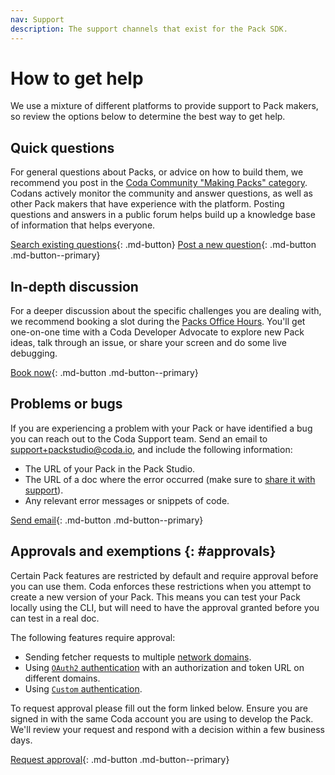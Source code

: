 ```yaml
---
nav: Support
description: The support channels that exist for the Pack SDK.
---
```


# How to get help

We use a mixture of different platforms to provide support to Pack makers, so review the options below to determine the best way to get help.


## Quick questions

For general questions about Packs, or advice on how to build them, we recommend you post in the [Coda Community "Making Packs" category][community_packs]. Codans actively monitor the community and answer questions, as well as other Pack makers that have experience with the platform. Posting questions and answers in a public forum helps build up a knowledge base of information that helps everyone.

[Search existing questions][community_search]{: .md-button}
[Post a new question][community_post]{: .md-button .md-button--primary}


## In-depth discussion

For a deeper discussion about the specific challenges you are dealing with, we recommend booking a slot during the [Packs Office Hours][office_hours]. You'll get one-on-one time with a Coda Developer Advocate to explore new Pack ideas, talk through an issue, or share your screen and do some live debugging.

[Book now][office_hours]{: .md-button .md-button--primary}


## Problems or bugs

If you are experiencing a problem with your Pack or have identified a bug you can reach out to the Coda Support team. Send an email to [support+packstudio@coda.io][support_email], and include the following information:

- The URL of your Pack in the Pack Studio.
- The URL of a doc where the error occurred (make sure to [share it with support][hc_share]).
- Any relevant error messages or snippets of code.

[Send email][support_email]{: .md-button .md-button--primary}


## Approvals and exemptions {: #approvals}

<a name="network-domains"></a><!-- Keep for backwards compatibility -->

Certain Pack features are restricted by default and require approval before you can use them. Coda enforces these restrictions when you attempt to create a new version of your Pack. This means you can test your Pack locally using the CLI, but will need to have the approval granted before you can test in a real doc.

The following features require approval:

- Sending fetcher requests to multiple [network domains][fetcher_network_domains].
- Using [`OAuth2` authentication][authentication_url_limitations] with an authorization and token URL on different domains.
- Using [`Custom` authentication][authentication_custom_tokens].

To request approval please fill out the form linked below. Ensure you are signed in with the same Coda account you are using to develop the Pack. We'll review your request and respond with a decision within a few business days.

[Request approval][network_domains_form]{: .md-button .md-button--primary}


[community_packs]: https://community.coda.io/c/15
[community_search]: https://community.coda.io/search?q=%23making-packs
[community_post]: https://community.coda.io/new-topic?category=making-packs
[support_email]: mailto:support+packstudio@coda.io
[hc_share]: https://help.coda.io/en/articles/1137949-sharing-your-doc#h_5061fdf96a
[fetcher_network_domains]: ../guides/basics/fetcher.md#network-domains
[network_domains_form]: https://coda.io/form/Pack-Network-Domains-Request_ddvuAhFq3IZ
[office_hours]: https://calendly.com/ekoleda/packs-office-hours
[authentication_custom_tokens]: ../guides/basics/authentication/index.md#custom-tokens
[authentication_url_limitations]: ../guides/basics/authentication/oauth2.md#url-limitations

